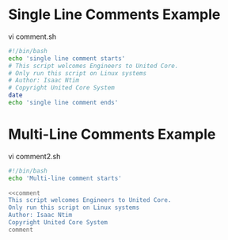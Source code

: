 
# Single Line Comments Example
vi comment.sh

```bash
#!/bin/bash
echo 'single line comment starts'
# This script welcomes Engineers to United Core.
# Only run this script on Linux systems
# Author: Isaac Ntim
# Copyright United Core System
date
echo 'single line comment ends'
```


# Multi-Line Comments Example

vi comment2.sh

```bash
#!/bin/bash  
echo 'Multi-line comment starts'
  
<<comment
This script welcomes Engineers to United Core.
Only run this script on Linux systems
Author: Isaac Ntim
Copyright United Core System
comment
```